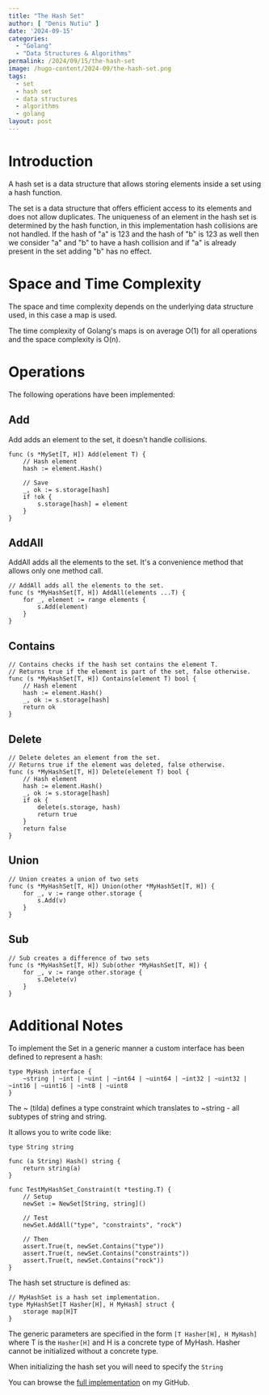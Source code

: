 ```yaml
---
title: "The Hash Set"
author: [ "Denis Nutiu" ]
date: '2024-09-15'
categories:
  - "Golang"
  - "Data Structures & Algorithms"
permalink: /2024/09/15/the-hash-set
image: /hugo-content/2024-09/the-hash-set.png
tags:
  - set
  - hash set
  - data structures
  - algorithms
  - golang
layout: post
---
```


# Introduction

A hash set is a data structure that allows storing elements inside a set using a hash function.

The set is a data structure that offers efficient access to its elements and does not allow duplicates. The uniqueness
of an element in the hash set is determined by the hash function, in this implementation hash
collisions are not handled. If the hash of "a" is 123 and the hash of "b" is 123 as well then we consider "a" and "b"
to have a hash collision and if "a" is already present in the set adding "b" has no effect.

# Space and Time Complexity

The space and time complexity depends on the underlying data structure used, in this case a map is used.

The time complexity of Golang's maps is on average O(1) for all operations and the space complexity is O(n).

# Operations

The following operations have been implemented:

## Add

Add adds an element to the set, it doesn't handle collisions.

```golang
func (s *MySet[T, H]) Add(element T) {
	// Hash element
	hash := element.Hash()

	// Save
	_, ok := s.storage[hash]
	if !ok {
		s.storage[hash] = element
	}
}
```

## AddAll

AddAll adds all the elements to the set. It's a convenience method that allows only one method call.

```golang
// AddAll adds all the elements to the set.
func (s *MyHashSet[T, H]) AddAll(elements ...T) {
	for _, element := range elements {
		s.Add(element)
	}
}
```

## Contains

```golang
// Contains checks if the hash set contains the element T.
// Returns true if the element is part of the set, false otherwise.
func (s *MyHashSet[T, H]) Contains(element T) bool {
	// Hash element
	hash := element.Hash()
	_, ok := s.storage[hash]
	return ok
}
```

## Delete

```golang
// Delete deletes an element from the set.
// Returns true if the element was deleted, false otherwise.
func (s *MyHashSet[T, H]) Delete(element T) bool {
	// Hash element
	hash := element.Hash()
	_, ok := s.storage[hash]
	if ok {
		delete(s.storage, hash)
		return true
	}
	return false
}

```

## Union

```golang
// Union creates a union of two sets
func (s *MyHashSet[T, H]) Union(other *MyHashSet[T, H]) {
	for _, v := range other.storage {
		s.Add(v)
	}
}
```
## Sub

```golang
// Sub creates a difference of two sets
func (s *MyHashSet[T, H]) Sub(other *MyHashSet[T, H]) {
	for _, v := range other.storage {
		s.Delete(v)
	}
}
```

# Additional Notes

To implement the Set in a generic manner a custom interface has been defined to represent a hash:

```golang
type MyHash interface {
	~string | ~int | ~uint | ~int64 | ~uint64 | ~int32 | ~uint32 | ~int16 | ~uint16 | ~int8 | ~uint8
}
```

The ~ (tilda) defines a type constraint which translates to ~string - all subtypes of string and string.

It allows you to write code like:

```golang
type String string

func (a String) Hash() string {
	return string(a)
}

func TestMyHashSet_Constraint(t *testing.T) {
	// Setup
	newSet := NewSet[String, string]()

	// Test
	newSet.AddAll("type", "constraints", "rock")

	// Then
	assert.True(t, newSet.Contains("type"))
	assert.True(t, newSet.Contains("constraints"))
	assert.True(t, newSet.Contains("rock"))
}
```
The hash set structure is defined as:

```golang
// MyHashSet is a hash set implementation.
type MyHashSet[T Hasher[H], H MyHash] struct {
	storage map[H]T
}
```

The generic parameters are specified in the form `[T Hasher[H], H MyHash]` where T is the `Hasher[H]` and
H is a concrete type of MyHash. Hasher cannot be initialized without a concrete type.

When initializing the hash set you will need to specify the `String` 

You can browse the [full implementation](https://github.com/dnutiu/dsa-go/tree/master/hash_set) on my GitHub.